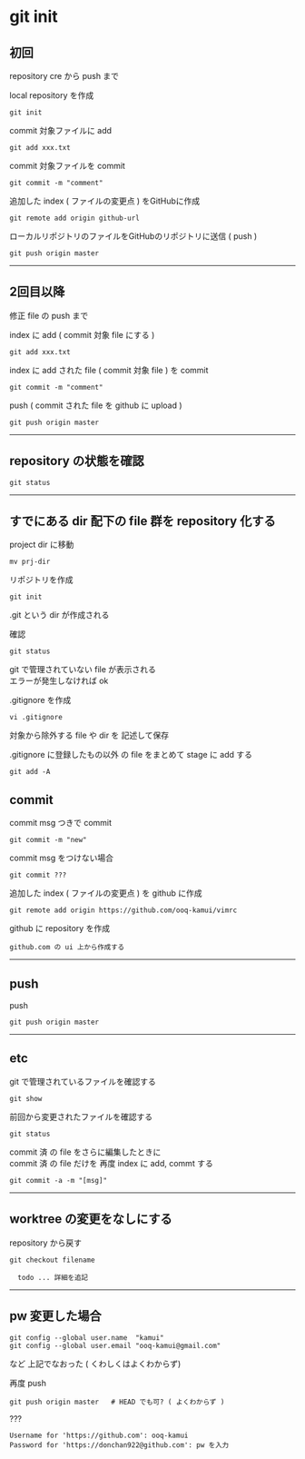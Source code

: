 
# git init


## 初回

repository cre から push まで

local repository を作成

```
git init
```

commit 対象ファイルに add

```
git add xxx.txt
```

commit 対象ファイルを commit

```
git commit -m "comment"
```

追加した index ( ファイルの変更点 ) をGitHubに作成

```
git remote add origin github-url
```

ローカルリポジトリのファイルをGitHubのリポジトリに送信 ( push )

```
git push origin master
```

---

## 2回目以降

修正 file の push まで

index に add ( commit 対象 file にする )

```
git add xxx.txt
```

index に add された file ( commit 対象 file ) を commit

```
git commit -m "comment"
```

push ( commit された file を github に upload )

```
git push origin master
```

---

## repository の状態を確認

```
git status
```

---

## すでにある dir 配下の file 群を repository 化する

project dir に移動

```
mv prj-dir
```

リポジトリを作成

```
git init
```

.git という dir が作成される

確認

```
git status
```

git で管理されていない file が表示される  
エラーが発生しなければ ok

.gitignore を作成

```
vi .gitignore
```

対象から除外する file や dir を 記述して保存

.gitignore に登録したもの以外 の file をまとめて stage に add する

```
git add -A
```



## commit

commit msg つきで commit

```
git commit -m "new"
```

commit msg をつけない場合

```
git commit ???
```

追加した index  ( ファイルの変更点 ) を github に作成

```
git remote add origin https://github.com/ooq-kamui/vimrc
```

github に repository を作成

```
github.com の ui 上から作成する
```

---

## push

push

```
git push origin master
```



---

## etc

git で管理されているファイルを確認する

```
git show
```



前回から変更されたファイルを確認する

```
git status
```

commit 済 の file をさらに編集したときに  
commit 済 の file だけを 再度 index に add, commt する

```
git commit -a -m "[msg]"
```



---

## worktree の変更をなしにする

repository から戻す

```
git checkout filename

  todo ... 詳細を追記
```



---

## pw 変更した場合

```
git config --global user.name  "kamui"
git config --global user.email "ooq-kamui@gmail.com"
```

など 上記でなおった ( くわしくはよくわからず)



再度 push

```
git push origin master   # HEAD でも可? ( よくわからず )
```



???
```
Username for 'https://github.com': ooq-kamui
Password for 'https://donchan922@github.com': pw を入力
```



